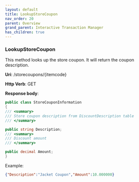 ```yaml
---
layout: default
title: LookupStoreCoupon
nav_order: 20
parent: Overview
grand_parent: Interactive Transaction Manager
has_children: true
---
```

### LookupStoreCoupon

This method looks up the store coupon. It will return the coupon
description.

**Uri**: /storecoupons/{itemcode}

**Http Verb**: GET

**Response body**:
```csharp
public class StoreCouponInformation
{
/// <summary>
/// Store coupon description from DiscountDescription table
/// </summary>

public string Description;
/// <summary>
/// Discount amount
/// </summary>

public decimal Amount;
}
```
Example:
```json
{"Description":"Jacket Coupon","Amount":10.000000}
```